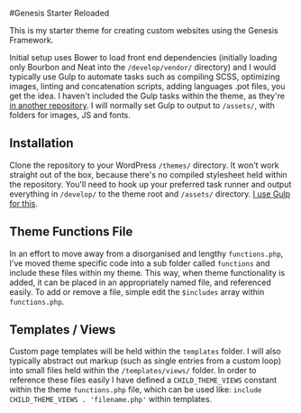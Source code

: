#Genesis Starter Reloaded

This is my starter theme for creating custom websites using the Genesis Framework.

Initial setup uses Bower to load front end dependencies (initially loading only Bourbon and Neat into the `/develop/vendor/` directory) and I would typically use Gulp to automate tasks such as compiling SCSS, optimizing images, linting and concatenation scripts, adding languages .pot files, you get the idea. I haven't included the Gulp tasks within the theme, as they're [in another repository](https://github.com/craigsimps/gulp-build-tasks/). I will normally set Gulp to output to `/assets/`, with folders for images, JS and fonts.

## Installation

Clone the repository to your WordPress `/themes/` directory. It won't work straight out of the box, because there's no compiled stylesheet held within the repository. You'll need to hook up your preferred task runner and output everything in `/develop/` to the theme root and `/assets/` directory. [I use Gulp for this](https://github.com/craigsimps/gulp-build-tasks/).

## Theme Functions File

In an effort to move away from a disorganised and lengthy `functions.php`, I've moved theme specific code into a sub folder called `functions` and include these files within my theme. This way, when theme functionality is added, it can be placed in an appropriately named file, and referenced easily. To add or remove a file, simple edit the `$includes` array within `functions.php`.

## Templates / Views

Custom page templates will be held within the `templates` folder. I will also typically abstract out markup (such as single entries from a custom loop) into small files held within the `/templates/views/` folder. In order to reference these files easily I have defined a `CHILD_THEME_VIEWS` constant within the theme `functions.php` file, which can be used like: `include CHILD_THEME_VIEWS . 'filename.php'` within templates.
